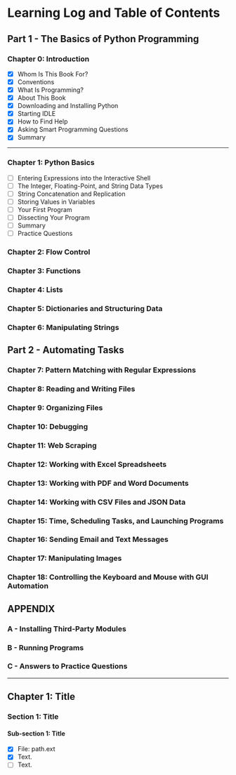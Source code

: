 # Learning Log and Table of Contents

## Part 1 - The Basics of Python Programming
### Chapter 0: Introduction
- [x] Whom Is This Book For?
- [x] Conventions
- [x] What Is Programming?
- [x] About This Book
- [x] Downloading and Installing Python
- [x] Starting IDLE
- [x] How to Find Help
- [x] Asking Smart Programming Questions
- [x] Summary

------------

### Chapter 1: Python Basics
- [ ] Entering Expressions into the Interactive Shell
- [ ] The Integer, Floating-Point, and String Data Types
- [ ] String Concatenation and Replication
- [ ] Storing Values in Variables
- [ ] Your First Program
- [ ] Dissecting Your Program
- [ ] Summary
- [ ] Practice Questions

### Chapter 2: Flow Control
### Chapter 3: Functions
### Chapter 4: Lists
### Chapter 5: Dictionaries and Structuring Data
### Chapter 6: Manipulating Strings


## Part 2 - Automating Tasks
### Chapter 7: Pattern Matching with Regular Expressions
### Chapter 8: Reading and Writing Files
### Chapter 9: Organizing Files
### Chapter 10: Debugging
### Chapter 11: Web Scraping
### Chapter 12: Working with Excel Spreadsheets
### Chapter 13: Working with PDF and Word Documents
### Chapter 14: Working with CSV Files and JSON Data
### Chapter 15: Time, Scheduling Tasks, and Launching Programs
### Chapter 16: Sending Email and Text Messages
### Chapter 17: Manipulating Images
### Chapter 18: Controlling the Keyboard and Mouse with GUI Automation


## APPENDIX
### A - Installing Third-Party Modules
### B - Running Programs
### C - Answers to Practice Questions



---------------------
## Chapter 1: Title
### Section 1: Title
#### Sub-section 1: Title
- [x] File: path.ext
 - [x] Text.
 - [ ] Text.